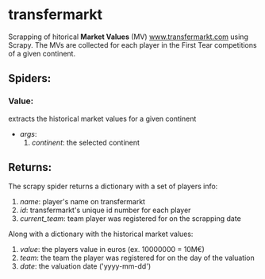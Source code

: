 # transfermarkt

Scrapping of hitorical **Market Values** (MV) www.transfermarkt.com using Scrapy.
The MVs are collected for each player in the First Tear competitions of a given continent.

## Spiders:
### Value: 

extracts the historical market values for a given continent

- *args*:
  1. *continent*: the selected continent

## Returns:
The scrapy spider returns a dictionary with a set of players info:
1. *name*:
  player's name on transfermarkt
2. *id*: transfermarkt's unique id number for each player
3. *current_team*: team player was registered for on the scrapping date

Along with a dictionary with the historical market values:
1. *value*: the players value in euros (ex. 10000000 = 10M€)
2. *team*: the team the player was registered for on the day of the valuation
3. *date*: the valuation date ('yyyy-mm-dd')
